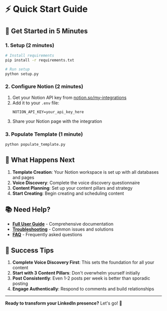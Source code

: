 # ⚡ Quick Start Guide

## 🚀 Get Started in 5 Minutes

### 1. Setup (2 minutes)
```bash
# Install requirements
pip install -r requirements.txt

# Run setup
python setup.py
```

### 2. Configure Notion (2 minutes)
1. Get your Notion API key from [notion.so/my-integrations](https://notion.so/my-integrations)
2. Add it to your `.env` file:
   ```
   NOTION_API_KEY=your_api_key_here
   ```
3. Share your Notion page with the integration

### 3. Populate Template (1 minute)
```bash
python populate_template.py
```

## 🎯 What Happens Next

1. **Template Creation**: Your Notion workspace is set up with all databases and pages
2. **Voice Discovery**: Complete the voice discovery questionnaire
3. **Content Planning**: Set up your content pillars and strategy
4. **Start Creating**: Begin creating and scheduling content

## 📚 Need Help?

- **[Full User Guide](04_Documentation/user_guides/USER_GUIDE.md)** - Comprehensive documentation
- **[Troubleshooting](06_Support/troubleshooting/)** - Common issues and solutions
- **[FAQ](06_Support/faq/)** - Frequently asked questions

## 🎉 Success Tips

1. **Complete Voice Discovery First**: This sets the foundation for all your content
2. **Start with 3 Content Pillars**: Don't overwhelm yourself initially
3. **Post Consistently**: Even 1-2 posts per week is better than sporadic posting
4. **Engage Authentically**: Respond to comments and build relationships

---

**Ready to transform your LinkedIn presence?** Let's go! 🚀
